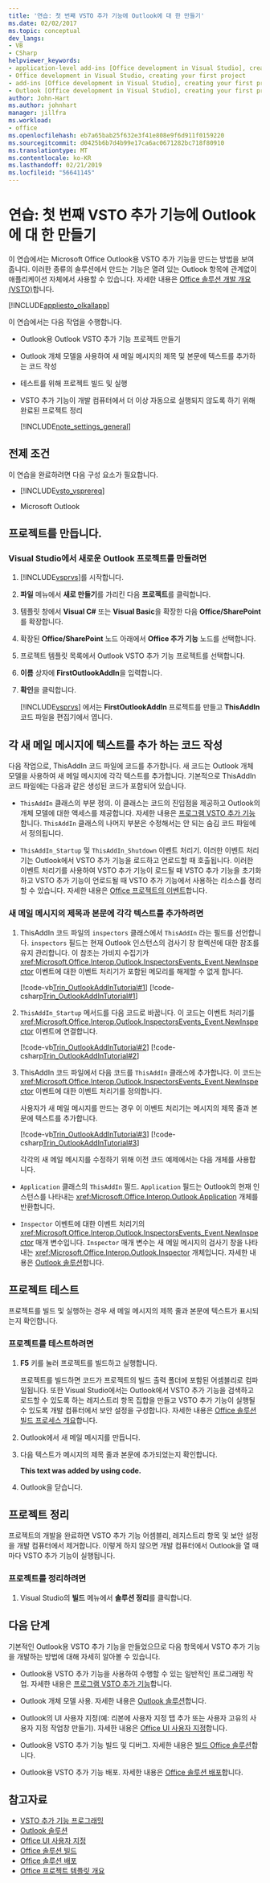 ```yaml
---
title: '연습: 첫 번째 VSTO 추가 기능에 Outlook에 대 한 만들기'
ms.date: 02/02/2017
ms.topic: conceptual
dev_langs:
- VB
- CSharp
helpviewer_keywords:
- application-level add-ins [Office development in Visual Studio], creating your first project
- Office development in Visual Studio, creating your first project
- add-ins [Office development in Visual Studio], creating your first project
- Outlook [Office development in Visual Studio], creating your first project
author: John-Hart
ms.author: johnhart
manager: jillfra
ms.workload:
- office
ms.openlocfilehash: eb7a65bab25f632e3f41e808e9f6d911f0159220
ms.sourcegitcommit: d0425b6b7d4b99e17ca6ac0671282bc718f80910
ms.translationtype: MT
ms.contentlocale: ko-KR
ms.lasthandoff: 02/21/2019
ms.locfileid: "56641145"
---
```

# <a name="walkthrough-create-your-first-vsto-add-in-for-outlook"></a>연습: 첫 번째 VSTO 추가 기능에 Outlook에 대 한 만들기
  이 연습에서는 Microsoft Office Outlook용 VSTO 추가 기능을 만드는 방법을 보여 줍니다. 이러한 종류의 솔루션에서 만드는 기능은 열려 있는 Outlook 항목에 관계없이 애플리케이션 자체에서 사용할 수 있습니다. 자세한 내용은 [Office 솔루션 개발 개요 &#40;VSTO&#41;](../vsto/office-solutions-development-overview-vsto.md)합니다.

 [!INCLUDE[appliesto_olkallapp](../vsto/includes/appliesto-olkallapp-md.md)]

 이 연습에서는 다음 작업을 수행합니다.

- Outlook용 Outlook VSTO 추가 기능 프로젝트 만들기

- Outlook 개체 모델을 사용하여 새 메일 메시지의 제목 및 본문에 텍스트를 추가하는 코드 작성

- 테스트를 위해 프로젝트 빌드 및 실행

- VSTO 추가 기능이 개발 컴퓨터에서 더 이상 자동으로 실행되지 않도록 하기 위해 완료된 프로젝트 정리

  [!INCLUDE[note_settings_general](../sharepoint/includes/note-settings-general-md.md)]

## <a name="prerequisites"></a>전제 조건
 이 연습을 완료하려면 다음 구성 요소가 필요합니다.

-   [!INCLUDE[vsto_vsprereq](../vsto/includes/vsto-vsprereq-md.md)]

-   Microsoft Outlook

## <a name="create-the-project"></a>프로젝트를 만듭니다.

### <a name="to-create-a-new-outlook-project-in-visual-studio"></a>Visual Studio에서 새로운 Outlook 프로젝트를 만들려면

1.  [!INCLUDE[vsprvs](../sharepoint/includes/vsprvs-md.md)]를 시작합니다.

2.  **파일** 메뉴에서 **새로 만들기**를 가리킨 다음 **프로젝트**를 클릭합니다.

3.  템플릿 창에서 **Visual C#** 또는 **Visual Basic**을 확장한 다음 **Office/SharePoint**를 확장합니다.

4.  확장된 **Office/SharePoint** 노드 아래에서 **Office 추가 기능** 노드를 선택합니다.

5.  프로젝트 템플릿 목록에서 Outlook VSTO 추가 기능 프로젝트를 선택합니다.

6.  **이름** 상자에 **FirstOutlookAddIn**을 입력합니다.

7.  **확인**을 클릭합니다.

     [!INCLUDE[vsprvs](../sharepoint/includes/vsprvs-md.md)] 에서는 **FirstOutlookAddIn** 프로젝트를 만들고 **ThisAddIn** 코드 파일을 편집기에서 엽니다.

## <a name="write-code-that-adds-text-to-each-new-mail-message"></a>각 새 메일 메시지에 텍스트를 추가 하는 코드 작성
 다음 작업으로, ThisAddIn 코드 파일에 코드를 추가합니다. 새 코드는 Outlook 개체 모델을 사용하여 새 메일 메시지에 각각 텍스트를 추가합니다. 기본적으로 ThisAddIn 코드 파일에는 다음과 같은 생성된 코드가 포함되어 있습니다.

-   `ThisAddIn` 클래스의 부분 정의. 이 클래스는 코드의 진입점을 제공하고 Outlook의 개체 모델에 대한 액세스를 제공합니다. 자세한 내용은 [프로그램 VSTO 추가 기능](../vsto/programming-vsto-add-ins.md)합니다. `ThisAddIn` 클래스의 나머지 부분은 수정해서는 안 되는 숨김 코드 파일에서 정의됩니다.

-   `ThisAddIn_Startup` 및 `ThisAddIn_Shutdown` 이벤트 처리기. 이러한 이벤트 처리기는 Outlook에서 VSTO 추가 기능을 로드하고 언로드할 때 호출됩니다. 이러한 이벤트 처리기를 사용하여 VSTO 추가 기능이 로드될 때 VSTO 추가 기능을 초기화하고 VSTO 추가 기능이 언로드될 때 VSTO 추가 기능에서 사용하는 리소스를 정리할 수 있습니다. 자세한 내용은 [Office 프로젝트의 이벤트](../vsto/events-in-office-projects.md)합니다.

### <a name="to-add-text-to-the-subject-and-body-of-each-new-mail-message"></a>새 메일 메시지의 제목과 본문에 각각 텍스트를 추가하려면

1. ThisAddIn 코드 파일의 `inspectors` 클래스에서 `ThisAddIn` 라는 필드를 선언합니다. `inspectors` 필드는 현재 Outlook 인스턴스의 검사기 창 컬렉션에 대한 참조를 유지 관리합니다. 이 참조는 가비지 수집기가 <xref:Microsoft.Office.Interop.Outlook.InspectorsEvents_Event.NewInspector> 이벤트에 대한 이벤트 처리기가 포함된 메모리를 해제할 수 없게 합니다.

    [!code-vb[Trin_OutlookAddInTutorial#1](../vsto/codesnippet/VisualBasic/Trin_OutlookAddInTutorial/ThisAddIn.vb#1)]
    [!code-csharp[Trin_OutlookAddInTutorial#1](../vsto/codesnippet/CSharp/Trin_OutlookAddInTutorial/ThisAddIn.cs#1)]

2. `ThisAddIn_Startup` 메서드를 다음 코드로 바꿉니다. 이 코드는 이벤트 처리기를 <xref:Microsoft.Office.Interop.Outlook.InspectorsEvents_Event.NewInspector> 이벤트에 연결합니다.

    [!code-vb[Trin_OutlookAddInTutorial#2](../vsto/codesnippet/VisualBasic/Trin_OutlookAddInTutorial/ThisAddIn.vb#2)]
    [!code-csharp[Trin_OutlookAddInTutorial#2](../vsto/codesnippet/CSharp/Trin_OutlookAddInTutorial/ThisAddIn.cs#2)]

3. ThisAddIn 코드 파일에서 다음 코드를 `ThisAddIn` 클래스에 추가합니다. 이 코드는 <xref:Microsoft.Office.Interop.Outlook.InspectorsEvents_Event.NewInspector> 이벤트에 대한 이벤트 처리기를 정의합니다.

    사용자가 새 메일 메시지를 만드는 경우 이 이벤트 처리기는 메시지의 제목 줄과 본문에 텍스트를 추가합니다.

    [!code-vb[Trin_OutlookAddInTutorial#3](../vsto/codesnippet/VisualBasic/Trin_OutlookAddInTutorial/ThisAddIn.vb#3)]
    [!code-csharp[Trin_OutlookAddInTutorial#3](../vsto/codesnippet/CSharp/Trin_OutlookAddInTutorial/ThisAddIn.cs#3)]

   각각의 새 메일 메시지를 수정하기 위해 이전 코드 예제에서는 다음 개체를 사용합니다.

-   `Application` 클래스의 `ThisAddIn` 필드. `Application` 필드는 Outlook의 현재 인스턴스를 나타내는 <xref:Microsoft.Office.Interop.Outlook.Application> 개체를 반환합니다.

-   `Inspector` 이벤트에 대한 이벤트 처리기의 <xref:Microsoft.Office.Interop.Outlook.InspectorsEvents_Event.NewInspector> 매개 변수입니다. `Inspector` 매개 변수는 새 메일 메시지의 검사기 창을 나타내는 <xref:Microsoft.Office.Interop.Outlook.Inspector> 개체입니다. 자세한 내용은 [Outlook 솔루션](../vsto/outlook-solutions.md)합니다.

## <a name="test-the-project"></a>프로젝트 테스트
 프로젝트를 빌드 및 실행하는 경우 새 메일 메시지의 제목 줄과 본문에 텍스트가 표시되는지 확인합니다.

### <a name="to-test-the-project"></a>프로젝트를 테스트하려면

1.  **F5** 키를 눌러 프로젝트를 빌드하고 실행합니다.

     프로젝트를 빌드하면 코드가 프로젝트의 빌드 출력 폴더에 포함된 어셈블리로 컴파일됩니다. 또한 Visual Studio에서는 Outlook에서 VSTO 추가 기능을 검색하고 로드할 수 있도록 하는 레지스트리 항목 집합을 만들고 VSTO 추가 기능이 실행될 수 있도록 개발 컴퓨터에서 보안 설정을 구성합니다. 자세한 내용은 [Office 솔루션 빌드 프로세스 개요](../vsto/walkthrough-creating-your-first-vsto-add-in-for-outlook.md)합니다.

2.  Outlook에서 새 메일 메시지를 만듭니다.

3.  다음 텍스트가 메시지의 제목 줄과 본문에 추가되었는지 확인합니다.

     **This text was added by using code.**

4.  Outlook을 닫습니다.

## <a name="clean-up-the-project"></a>프로젝트 정리
 프로젝트의 개발을 완료하면 VSTO 추가 기능 어셈블리, 레지스트리 항목 및 보안 설정을 개발 컴퓨터에서 제거합니다. 이렇게 하지 않으면 개발 컴퓨터에서 Outlook을 열 때마다 VSTO 추가 기능이 실행됩니다.

### <a name="to-clean-up-your-project"></a>프로젝트를 정리하려면

1.  Visual Studio의 **빌드** 메뉴에서 **솔루션 정리**를 클릭합니다.

## <a name="next-steps"></a>다음 단계
 기본적인 Outlook용 VSTO 추가 기능을 만들었으므로 다음 항목에서 VSTO 추가 기능을 개발하는 방법에 대해 자세히 알아볼 수 있습니다.

-   Outlook용 VSTO 추가 기능을 사용하여 수행할 수 있는 일반적인 프로그래밍 작업. 자세한 내용은 [프로그램 VSTO 추가 기능](../vsto/programming-vsto-add-ins.md)합니다.

-   Outlook 개체 모델 사용. 자세한 내용은 [Outlook 솔루션](../vsto/outlook-solutions.md)합니다.

-   Outlook의 UI 사용자 지정(예: 리본에 사용자 지정 탭 추가 또는 사용자 고유의 사용자 지정 작업창 만들기). 자세한 내용은 [Office UI 사용자 지정](../vsto/office-ui-customization.md)합니다.

-   Outlook용 VSTO 추가 기능 빌드 및 디버그. 자세한 내용은 [빌드 Office 솔루션](../vsto/building-office-solutions.md)합니다.

-   Outlook용 VSTO 추가 기능 배포. 자세한 내용은 [Office 솔루션 배포](../vsto/deploying-an-office-solution.md)합니다.

## <a name="see-also"></a>참고자료
- [VSTO 추가 기능 프로그래밍](../vsto/programming-vsto-add-ins.md)
- [Outlook 솔루션](../vsto/outlook-solutions.md)
- [Office UI 사용자 지정](../vsto/office-ui-customization.md)
- [Office 솔루션 빌드](../vsto/building-office-solutions.md)
- [Office 솔루션 배포](../vsto/deploying-an-office-solution.md)
- [Office 프로젝트 템플릿 개요](../vsto/office-project-templates-overview.md)
